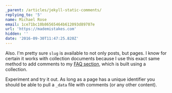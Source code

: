 ```yaml
---
_parent: /articles/jekyll-static-comments/
replying_to: '5'
name: Michael Rose
email: 1ce71bc10b86565464b612093d89707e
url: 'https://mademistakes.com'
hidden: ''
date: '2016-09-30T11:47:25.820Z'
---
```


Also. I'm pretty sure `slug` is available to not only posts, but pages. I know for certain it works with collection documents because I use this exact same method to add comments to my [FAQ section](https://mademistakes.com/faqs/website-tools/), which is built using a collection.

Experiment and try it out. As long as a page has a unique identifier you should be able to pull a `_data` file with comments (or any other content).
